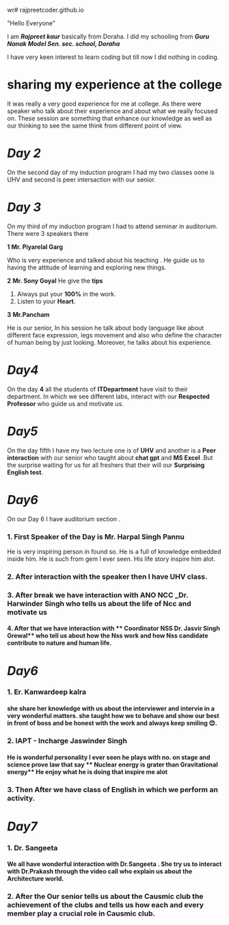 wr# rajpreetcoder.github.io


"Hello Everyone"

I am _**Rajpreet kaur**_ basically from Doraha. I did my schooling from _**Guru Nanak Model Sen. sec. school, Doraha**_

I have very keen interest to learn coding but till now I did nothing in coding. 

# sharing my experience at the college

It was really a very good experience for me at college. As there were speaker who talk about their experience and about what we really focused on. These session are something that enhance our knowledge as well as our thinking to see the same think from different point of view. 

# _**Day 2**_

On the second day of my induction program  I had my two classes oone is UHV and second is peer intersaction with our senior. 

# _**Day 3**_

On my third of my induction program I had to attend seminar in auditorium. There were 3 speakers there 

 **1** **Mr. Piyarelal Garg**

Who is very experience and talked about his teaching . He guide us to having the attitude of learning and exploring new things. 

 **2** **Mr. Sony Goyal**
He give the **tips** 
1. Always put your **100%** in the work.
2. Listen to your **Heart**.
 
 **3** **Mr.Pancham**

He is our senior, In his session he talk about body language like about different face expression, legs movement and also who define the character of human being by just looking. Moreover, he talks about his experience. 

# _**Day4**_

On the day **4** all the students of **ITDepartment** have visit to their department. In which we see different labs, interact with our **Respected Professor** who guide us and motivate us. 

# _**Day5**_

On the day fifth I have my two lecture one is of **UHV** and another is a **Peer interaction** with our senior who taught about **chat gpt** and **MS Excel** .But  the surprise waiting for us for all freshers that their will our **Surprising English test**.

# _**Day6**_
On our  Day 6
I have auditorium section . 
 ### 1. First Speaker of the Day is Mr. Harpal Singh Pannu
 He is very inspiring person in found so. He is a full of knowledge embedded inside him. He is such from gem I ever seen. 
 His life story inspire him alot. 
 
### 2. After  interaction with the speaker then I have **UHV** class. 

### 3. After break we have interaction with **ANO NCC _Dr. Harwinder Singh** who tells us about the life of Ncc and motivate us 

#### 4. After that we have interaction with ** Coordinator NSS Dr. Jasvir Singh Grewal** who tell us about how the Nss work and how Nss candidate contribute to nature and human life. 

# _**Day6**_

### 1. Er. Kanwardeep kalra

#### she share her knowledge with us about the interviewer and intervie in a very wonderful matters. she taught how we to behave and show our best in front of boss and be honest with the work and always keep smiling 😊. 

### 2. IAPT - Incharge Jaswinder Singh 

#### He is wonderful personality I ever seen he plays with no. on stage and science prove law that say ** Nuclear energy is grater than Gravitational energy** He enjoy what he is doing that inspire me alot

### 3. Then After we have class of English in which we perform an activity. 

# _**Day7**_ 

### 1. Dr. Sangeeta 

#### We all have wonderful interaction with **Dr.Sangeeta** . She try us to interact  with **Dr.Prakash** through the video call who explain us about the Architecture world. 

### 2.  After the Our senior tells us about the **Causmic club** the achievement of the clubs and tells us how each and every member play a crucial role in Causmic club. 
